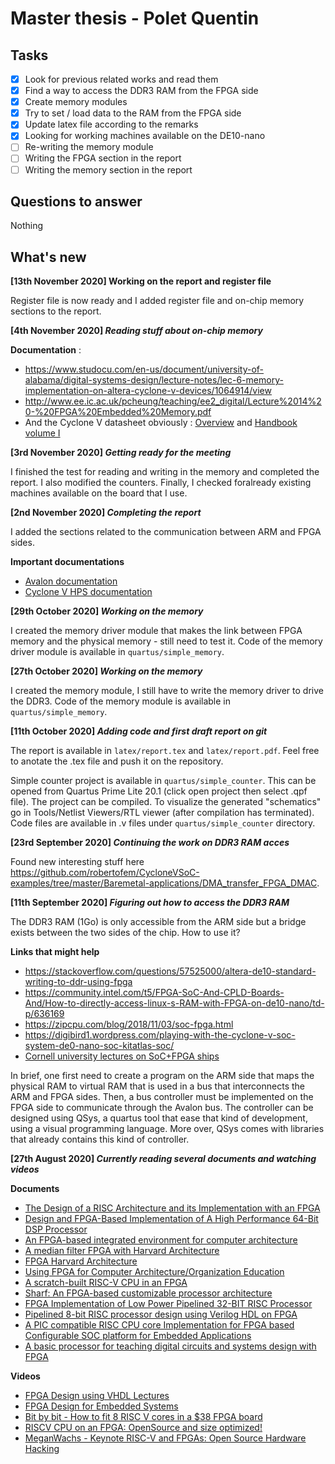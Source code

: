 # Master thesis - Polet Quentin

## Tasks

- [x] Look for previous related works and read them
- [x] Find a way to access the DDR3 RAM from the FPGA side
- [x] Create memory modules
- [x] Try to set / load data to the RAM from the FPGA side
- [x] Update latex file according to the remarks
- [x] Looking for working machines available on the DE10-nano
- [ ] Re-writing the memory module
- [ ] Writing the FPGA section in the report
- [ ] Writing the memory section in the report

## Questions to answer
Nothing

## What's new

**[13th November 2020] __Working on the report and register file__**

Register file is now ready and I added register file and on-chip memory sections to the report.

**[4th November 2020] _Reading stuff about on-chip memory_**

**Documentation** :
- https://www.studocu.com/en-us/document/university-of-alabama/digital-systems-design/lecture-notes/lec-6-memory-implementation-on-altera-cyclone-v-devices/1064914/view
- http://www.ee.ic.ac.uk/pcheung/teaching/ee2_digital/Lecture%2014%20-%20FPGA%20Embedded%20Memory.pdf
- And the Cyclone V datasheet obviously : [Overview](https://www.intel.com/content/dam/www/programmable/us/en/pdfs/literature/hb/cyclone-v/cv_51001.pdf) and [Handbook volume I](https://www.intel.com/content/dam/www/programmable/us/en/pdfs/literature/hb/cyclone-v/cv_5v2.pdf)

**[3rd November 2020] _Getting ready for the meeting_**

I finished the test for reading and writing in the memory and completed the report.
I also modified the counters. Finally, I checked foralready existing machines available on the board that I use.

**[2nd November 2020] _Completing the report_**

I added the sections related to the communication between ARM and FPGA sides.

**Important documentations**

- [Avalon documentation](https://www.intel.com/content/dam/www/programmable/us/en/pdfs/literature/manual/mnl_avalon_spec.pdf)
- [Cyclone V HPS documentation](https://www.intel.com/content/dam/www/programmable/us/en/pdfs/literature/hb/cyclone-v/cv_54001.pdf)

**[29th October 2020] _Working on the memory_**

I created the memory driver module that makes the link between FPGA memory and
the physical memory - still need to test it. Code of the memory driver module is available in `quartus/simple_memory`.

**[27th October 2020] _Working on the memory_**

I created the memory module, I still have to write the memory driver to drive
the DDR3. Code of the memory module is available in `quartus/simple_memory`.

**[11th October 2020] _Adding code and first draft report on git_**

The report is available in `latex/report.tex` and `latex/report.pdf`. Feel free
to
anotate the .tex file and push it on the repository.

Simple counter project is available in `quartus/simple_counter`. This can be
opened
from Quartus Prime Lite 20.1 (click open project then select .qpf file). The
project
can be compiled. To visualize the generated "schematics" go in Tools/Netlist
Viewers/RTL viewer (after compilation has terminated). Code files are available
in .v files under `quartus/simple_counter` directory.

**[23rd September 2020] _Continuing the work on DDR3 RAM acces_**

Found new interesting stuff here https://github.com/robertofem/CycloneVSoC-examples/tree/master/Baremetal-applications/DMA_transfer_FPGA_DMAC.

**[11th September 2020] _Figuring out how to access the DDR3 RAM_**

The DDR3 RAM (1Go) is only accessible from the ARM side but a bridge exists
between
the two sides of the chip. How to use it?

**Links that might help**
- https://stackoverflow.com/questions/57525000/altera-de10-standard-writing-to-ddr-using-fpga
- https://community.intel.com/t5/FPGA-SoC-And-CPLD-Boards-And/How-to-directly-access-linux-s-RAM-with-FPGA-on-de10-nano/td-p/636169
- https://zipcpu.com/blog/2018/11/03/soc-fpga.html
- https://digibird1.wordpress.com/playing-with-the-cyclone-v-soc-system-de0-nano-soc-kitatlas-soc/
- [Cornell university lectures on SoC+FPGA ships](https://www.youtube.com/watch?v=sKhvMhTiuM4&list=PLKcjQ_UFkrd7UcOVMm39A6VdMbWWq-e_c)

In brief, one first need to create a program on the ARM side that maps the
physical
RAM to virtual RAM that is used in a bus that interconnects the ARM and FPGA
sides.
Then, a bus controller must be implemented on the FPGA side to communicate
through
the Avalon bus. The controller can be designed using QSys, a quartus tool that
ease
that kind of development, using a visual programming language. More over, QSys
comes
with libraries that already contains this kind of controller.


**[27th August 2020] _Currently reading several documents and watching videos_**

**Documents**
- [The Design of a RISC Architecture and its Implementation with an FPGA](https://people.inf.ethz.ch/wirth/FPGA-relatedWork/RISC.pdf)
- [Design and FPGA-Based Implementation of A High Performance 64-Bit DSP Processor](https://www.google.com/url?sa=t&rct=j&q=&esrc=s&source=web&cd=&ved=2ahUKEwiI6sunu7vrAhWKT8AKHW7BC0YQFjAWegQIBRAB&url=https%3A%2F%2Fwww.ijecs.in%2Findex.php%2Fijecs%2Farticle%2Fdownload%2F3823%2F3561%2F&usg=AOvVaw2u86vhoApdszJ7nbjaadRv)
- [An FPGA-based integrated environment for computer architecture](https://www.researchgate.net/publication/229883966_An_FPGA-based_integrated_environment_for_computer_architecture)
- [A median filter FPGA with Harvard Architecture](https://ieeexplore.ieee.org/document/5765209)
- [FPGA Harvard Architecture](https://www.kdsglobal.com/datas/files/doc/fpga.pdf)
- [Using FPGA for Computer Architecture/Organization Education](https://projects.ncsu.edu/wcae//WCAE2/li.pdf)
- [A scratch-built RISC-V CPU in an FPGA](https://hackaday.com/2019/11/19/emulating-risc-v-on-an-fpga/)
- [Sharf: An FPGA-based customizable processor architecture](https://ieeexplore.ieee.org/abstract/document/5272447)
- [FPGA Implementation of Low Power Pipelined 32-BIT RISC Processor](http://citeseerx.ist.psu.edu/viewdoc/download?doi=10.1.1.685.5326&rep=rep1&type=pdf)
- [Pipelined 8-bit RISC processor design using Verilog HDL on FPGA](https://ieeexplore.ieee.org/abstract/document/7808194)
- [A PIC compatible RISC CPU core Implementation for FPGA based Configurable SOC platform for Embedded Applications](http://citeseerx.ist.psu.edu/viewdoc/download?doi=10.1.1.670.9479&rep=rep1&type=pdf)
- [A basic processor for teaching digital circuits and systems design with FPGA](https://ieeexplore.ieee.org/abstract/document/6211804)

**Videos**
- [FPGA Design using VHDL Lectures](https://www.youtube.com/watch?v=BDq8-QDXmek&list=PLZv8x7uxq5XY-IQfQFb6mC6OXzz0h8ceF)
- [FPGA Design for Embedded Systems](https://www.youtube.com/watch?v=0y3rX_7fYpg&list=PL2jykFOD1AWbl91wO_iW33QdDkxdLT1Ep)
- [Bit by bit - How to fit 8 RISC V cores in a $38 FPGA board](https://www.youtube.com/watch?v=xjIxORBRaeQ)
- [RISCV CPU on an FPGA: OpenSource and size optimized!](https://www.youtube.com/watch?v=k2rN8FE1jWM)
- [MeganWachs - Keynote RISC-V and FPGAs: Open Source Hardware Hacking](https://www.youtube.com/watch?v=vCG5_nxm2G4)
